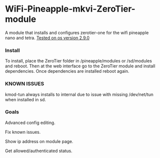 # WiFi-Pineapple-mkvi-ZeroTier-module
A module that installs and configures zerotier-one for the wifi pineapple nano and tetra. [Tested on os version 2.9.0](https://github.com/xchwarze/wifi-pineapple-cloner)

### Install

To install, place the ZeroTier folder in /pineapple/modules or /sd/modules and reboot.
Then at the web interface go to the ZeroTier module and install dependencies.
Once dependencies are installed reboot again.

### KNOWN ISSUES

kmod-tun always installs to internal due to issue with missing /dev/net/tun when installed in sd.

### Goals

Advanced config editing.

Fix known issues.

Show ip address on module page.

Get allowed/authenticated status.
